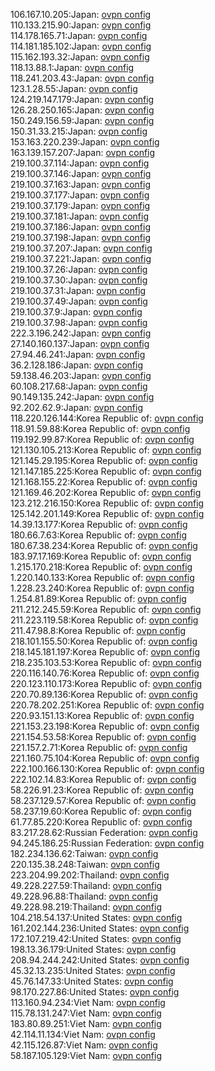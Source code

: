 106.167.10.205:Japan: [ovpn config](vpn/106_167_10_205.ovpn)  
110.133.215.90:Japan: [ovpn config](vpn/110_133_215_90.ovpn)  
114.178.165.71:Japan: [ovpn config](vpn/114_178_165_71.ovpn)  
114.181.185.102:Japan: [ovpn config](vpn/114_181_185_102.ovpn)  
115.162.193.32:Japan: [ovpn config](vpn/115_162_193_32.ovpn)  
118.13.88.1:Japan: [ovpn config](vpn/118_13_88_1.ovpn)  
118.241.203.43:Japan: [ovpn config](vpn/118_241_203_43.ovpn)  
123.1.28.55:Japan: [ovpn config](vpn/123_1_28_55.ovpn)  
124.219.147.179:Japan: [ovpn config](vpn/124_219_147_179.ovpn)  
126.28.250.165:Japan: [ovpn config](vpn/126_28_250_165.ovpn)  
150.249.156.59:Japan: [ovpn config](vpn/150_249_156_59.ovpn)  
150.31.33.215:Japan: [ovpn config](vpn/150_31_33_215.ovpn)  
153.163.220.239:Japan: [ovpn config](vpn/153_163_220_239.ovpn)  
163.139.157.207:Japan: [ovpn config](vpn/163_139_157_207.ovpn)  
219.100.37.114:Japan: [ovpn config](vpn/219_100_37_114.ovpn)  
219.100.37.146:Japan: [ovpn config](vpn/219_100_37_146.ovpn)  
219.100.37.163:Japan: [ovpn config](vpn/219_100_37_163.ovpn)  
219.100.37.177:Japan: [ovpn config](vpn/219_100_37_177.ovpn)  
219.100.37.179:Japan: [ovpn config](vpn/219_100_37_179.ovpn)  
219.100.37.181:Japan: [ovpn config](vpn/219_100_37_181.ovpn)  
219.100.37.186:Japan: [ovpn config](vpn/219_100_37_186.ovpn)  
219.100.37.198:Japan: [ovpn config](vpn/219_100_37_198.ovpn)  
219.100.37.207:Japan: [ovpn config](vpn/219_100_37_207.ovpn)  
219.100.37.221:Japan: [ovpn config](vpn/219_100_37_221.ovpn)  
219.100.37.26:Japan: [ovpn config](vpn/219_100_37_26.ovpn)  
219.100.37.30:Japan: [ovpn config](vpn/219_100_37_30.ovpn)  
219.100.37.31:Japan: [ovpn config](vpn/219_100_37_31.ovpn)  
219.100.37.49:Japan: [ovpn config](vpn/219_100_37_49.ovpn)  
219.100.37.9:Japan: [ovpn config](vpn/219_100_37_9.ovpn)  
219.100.37.98:Japan: [ovpn config](vpn/219_100_37_98.ovpn)  
222.3.196.242:Japan: [ovpn config](vpn/222_3_196_242.ovpn)  
27.140.160.137:Japan: [ovpn config](vpn/27_140_160_137.ovpn)  
27.94.46.241:Japan: [ovpn config](vpn/27_94_46_241.ovpn)  
36.2.128.186:Japan: [ovpn config](vpn/36_2_128_186.ovpn)  
59.138.46.203:Japan: [ovpn config](vpn/59_138_46_203.ovpn)  
60.108.217.68:Japan: [ovpn config](vpn/60_108_217_68.ovpn)  
90.149.135.242:Japan: [ovpn config](vpn/90_149_135_242.ovpn)  
92.202.62.9:Japan: [ovpn config](vpn/92_202_62_9.ovpn)  
118.220.126.144:Korea Republic of: [ovpn config](vpn/118_220_126_144.ovpn)  
118.91.59.88:Korea Republic of: [ovpn config](vpn/118_91_59_88.ovpn)  
119.192.99.87:Korea Republic of: [ovpn config](vpn/119_192_99_87.ovpn)  
121.130.105.213:Korea Republic of: [ovpn config](vpn/121_130_105_213.ovpn)  
121.145.29.195:Korea Republic of: [ovpn config](vpn/121_145_29_195.ovpn)  
121.147.185.225:Korea Republic of: [ovpn config](vpn/121_147_185_225.ovpn)  
121.168.155.22:Korea Republic of: [ovpn config](vpn/121_168_155_22.ovpn)  
121.169.46.202:Korea Republic of: [ovpn config](vpn/121_169_46_202.ovpn)  
123.212.216.150:Korea Republic of: [ovpn config](vpn/123_212_216_150.ovpn)  
125.142.201.149:Korea Republic of: [ovpn config](vpn/125_142_201_149.ovpn)  
14.39.13.177:Korea Republic of: [ovpn config](vpn/14_39_13_177.ovpn)  
180.66.7.63:Korea Republic of: [ovpn config](vpn/180_66_7_63.ovpn)  
180.67.38.234:Korea Republic of: [ovpn config](vpn/180_67_38_234.ovpn)  
183.97.17.169:Korea Republic of: [ovpn config](vpn/183_97_17_169.ovpn)  
1.215.170.218:Korea Republic of: [ovpn config](vpn/1_215_170_218.ovpn)  
1.220.140.133:Korea Republic of: [ovpn config](vpn/1_220_140_133.ovpn)  
1.228.23.240:Korea Republic of: [ovpn config](vpn/1_228_23_240.ovpn)  
1.254.81.89:Korea Republic of: [ovpn config](vpn/1_254_81_89.ovpn)  
211.212.245.59:Korea Republic of: [ovpn config](vpn/211_212_245_59.ovpn)  
211.223.119.58:Korea Republic of: [ovpn config](vpn/211_223_119_58.ovpn)  
211.47.98.8:Korea Republic of: [ovpn config](vpn/211_47_98_8.ovpn)  
218.101.155.50:Korea Republic of: [ovpn config](vpn/218_101_155_50.ovpn)  
218.145.181.197:Korea Republic of: [ovpn config](vpn/218_145_181_197.ovpn)  
218.235.103.53:Korea Republic of: [ovpn config](vpn/218_235_103_53.ovpn)  
220.116.140.76:Korea Republic of: [ovpn config](vpn/220_116_140_76.ovpn)  
220.123.110.173:Korea Republic of: [ovpn config](vpn/220_123_110_173.ovpn)  
220.70.89.136:Korea Republic of: [ovpn config](vpn/220_70_89_136.ovpn)  
220.78.202.251:Korea Republic of: [ovpn config](vpn/220_78_202_251.ovpn)  
220.93.151.13:Korea Republic of: [ovpn config](vpn/220_93_151_13.ovpn)  
221.153.23.198:Korea Republic of: [ovpn config](vpn/221_153_23_198.ovpn)  
221.154.53.58:Korea Republic of: [ovpn config](vpn/221_154_53_58.ovpn)  
221.157.2.71:Korea Republic of: [ovpn config](vpn/221_157_2_71.ovpn)  
221.160.75.104:Korea Republic of: [ovpn config](vpn/221_160_75_104.ovpn)  
222.100.166.130:Korea Republic of: [ovpn config](vpn/222_100_166_130.ovpn)  
222.102.14.83:Korea Republic of: [ovpn config](vpn/222_102_14_83.ovpn)  
58.226.91.23:Korea Republic of: [ovpn config](vpn/58_226_91_23.ovpn)  
58.237.129.57:Korea Republic of: [ovpn config](vpn/58_237_129_57.ovpn)  
58.237.19.60:Korea Republic of: [ovpn config](vpn/58_237_19_60.ovpn)  
61.77.85.220:Korea Republic of: [ovpn config](vpn/61_77_85_220.ovpn)  
83.217.28.62:Russian Federation: [ovpn config](vpn/83_217_28_62.ovpn)  
94.245.186.25:Russian Federation: [ovpn config](vpn/94_245_186_25.ovpn)  
182.234.136.62:Taiwan: [ovpn config](vpn/182_234_136_62.ovpn)  
220.135.38.248:Taiwan: [ovpn config](vpn/220_135_38_248.ovpn)  
223.204.99.202:Thailand: [ovpn config](vpn/223_204_99_202.ovpn)  
49.228.227.59:Thailand: [ovpn config](vpn/49_228_227_59.ovpn)  
49.228.96.88:Thailand: [ovpn config](vpn/49_228_96_88.ovpn)  
49.228.98.219:Thailand: [ovpn config](vpn/49_228_98_219.ovpn)  
104.218.54.137:United States: [ovpn config](vpn/104_218_54_137.ovpn)  
161.202.144.236:United States: [ovpn config](vpn/161_202_144_236.ovpn)  
172.107.219.42:United States: [ovpn config](vpn/172_107_219_42.ovpn)  
198.13.36.179:United States: [ovpn config](vpn/198_13_36_179.ovpn)  
208.94.244.242:United States: [ovpn config](vpn/208_94_244_242.ovpn)  
45.32.13.235:United States: [ovpn config](vpn/45_32_13_235.ovpn)  
45.76.147.33:United States: [ovpn config](vpn/45_76_147_33.ovpn)  
98.170.227.86:United States: [ovpn config](vpn/98_170_227_86.ovpn)  
113.160.94.234:Viet Nam: [ovpn config](vpn/113_160_94_234.ovpn)  
115.78.131.247:Viet Nam: [ovpn config](vpn/115_78_131_247.ovpn)  
183.80.89.251:Viet Nam: [ovpn config](vpn/183_80_89_251.ovpn)  
42.114.11.134:Viet Nam: [ovpn config](vpn/42_114_11_134.ovpn)  
42.115.126.87:Viet Nam: [ovpn config](vpn/42_115_126_87.ovpn)  
58.187.105.129:Viet Nam: [ovpn config](vpn/58_187_105_129.ovpn)  
